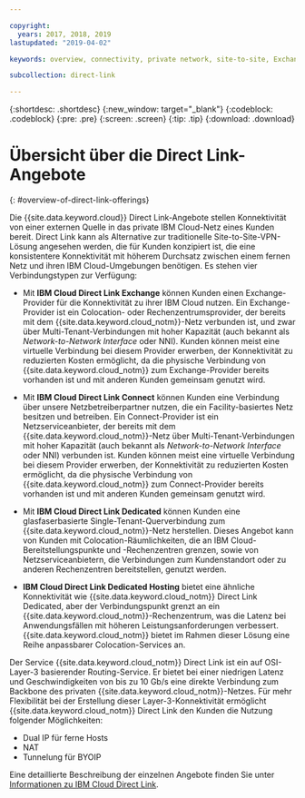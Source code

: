 ```yaml
---

copyright:
  years: 2017, 2018, 2019
lastupdated: "2019-04-02"

keywords: overview, connectivity, private network, site-to-site, Exchange, Connect, Dedicated, Hosting, OSI, Layer-3, partners, NNI, latency, backbone

subcollection: direct-link

---
```


{:shortdesc: .shortdesc}
{:new_window: target="_blank"}
{:codeblock: .codeblock}
{:pre: .pre}
{:screen: .screen}
{:tip: .tip}
{:download: .download}

# Übersicht über die Direct Link-Angebote
{: #overview-of-direct-link-offerings}

Die {{site.data.keyword.cloud}} Direct Link-Angebote stellen Konnektivität von einer externen Quelle in das private IBM Cloud-Netz eines Kunden bereit. Direct Link kann als Alternative zur traditionelle Site-to-Site-VPN-Lösung angesehen werden, die für Kunden konzipiert ist, die eine konsistentere Konnektivität mit höherem Durchsatz zwischen einem fernen Netz und ihren IBM Cloud-Umgebungen benötigen. Es stehen vier Verbindungstypen zur Verfügung:
 
 * Mit **IBM Cloud Direct Link Exchange** können Kunden einen Exchange-Provider für die Konnektivität zu ihrer IBM Cloud nutzen. Ein Exchange-Provider ist ein Colocation- oder Rechenzentrumsprovider, der bereits mit dem {{site.data.keyword.cloud_notm}}-Netz verbunden ist, und zwar über Multi-Tenant-Verbindungen mit hoher Kapazität (auch bekannt als _Network-to-Network Interface_ oder NNI). Kunden können meist eine virtuelle Verbindung bei diesem Provider erwerben, der Konnektivität zu reduzierten Kosten ermöglicht, da die physische Verbindung von {{site.data.keyword.cloud_notm}} zum Exchange-Provider bereits vorhanden ist und mit anderen Kunden gemeinsam genutzt wird.
 
 * Mit **IBM Cloud Direct Link Connect** können Kunden eine Verbindung über unsere Netzbetreiberpartner nutzen, die ein Facility-basiertes Netz besitzen und betreiben. Ein Connect-Provider ist ein Netzserviceanbieter, der bereits mit dem {{site.data.keyword.cloud_notm}}-Netz über Multi-Tenant-Verbindungen mit hoher Kapazität (auch bekannt als _Network-to-Network Interface_ oder NNI) verbunden ist. Kunden können meist eine virtuelle Verbindung bei diesem Provider erwerben, der Konnektivität zu reduzierten Kosten ermöglicht, da die physische Verbindung von {{site.data.keyword.cloud_notm}} zum Connect-Provider bereits vorhanden ist und mit anderen Kunden gemeinsam genutzt wird.
 
 * Mit **IBM Cloud Direct Link Dedicated** können Kunden eine glasfaserbasierte Single-Tenant-Querverbindung zum {{site.data.keyword.cloud_notm}}-Netz herstellen. Dieses Angebot kann von Kunden mit Colocation-Räumlichkeiten, die an IBM Cloud-Bereitstellungspunkte und -Rechenzentren grenzen, sowie von Netzserviceanbietern, die Verbindungen zum Kundenstandort oder zu anderen Rechenzentren bereitstellen, genutzt werden.
 
 * **IBM Cloud Direct Link Dedicated Hosting** bietet eine ähnliche Konnektivität wie {{site.data.keyword.cloud_notm}} Direct Link Dedicated, aber der Verbindungspunkt grenzt an ein {{site.data.keyword.cloud_notm}}-Rechenzentrum, was die Latenz bei Anwendungsfällen mit höheren Leistungsanforderungen verbessert. {{site.data.keyword.cloud_notm}} bietet im Rahmen dieser Lösung eine Reihe anpassbarer Colocation-Services an.
  
Der Service {{site.data.keyword.cloud_notm}} Direct Link ist ein auf OSI-Layer-3 basierender Routing-Service. Er bietet bei einer niedrigen Latenz und Geschwindigkeiten von bis zu 10 Gb/s eine direkte Verbindung zum Backbone des privaten {{site.data.keyword.cloud_notm}}-Netzes.
Für mehr Flexibilität bei der Erstellung dieser Layer-3-Konnektivität ermöglicht {{site.data.keyword.cloud_notm}} Direct Link den Kunden die Nutzung folgender Möglichkeiten:
 * Dual IP für ferne Hosts
 * NAT
 * Tunnelung für BYOIP
 
 Eine detaillierte Beschreibung der einzelnen Angebote finden Sie unter [Informationen zu IBM Cloud Direct Link](/docs/infrastructure/direct-link?topic=direct-link-about-ibm-cloud-direct-link).
